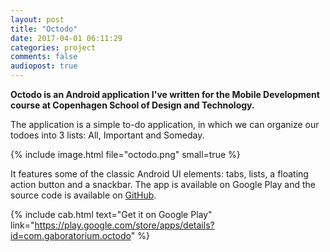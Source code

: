 ```yaml
---
layout: post
title: "Octodo"
date: 2017-04-01 06:11:29
categories: project
comments: false
audiopost: true
---
```


**Octodo is an Android application I've written for the Mobile Development course at Copenhagen School of Design and Technology.**

 The application is a simple to-do application, in which we can organize our todoes into 3 lists: All, Important and Someday.

{% include image.html file="octodo.png" small=true %}

It features some of the classic Android UI elements: tabs, lists, a floating action button and a snackbar. The app is available on Google Play and the source code is available on [GitHub](https://github.com/gaboratorium/octodo).

{% include cab.html text="Get it on Google Play" link="https://play.google.com/store/apps/details?id=com.gaboratorium.octodo" %}